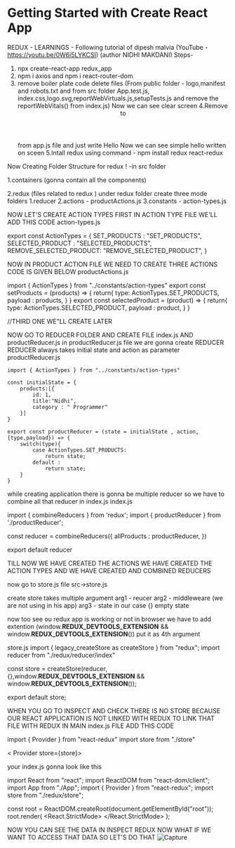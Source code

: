 # Getting Started with Create React App
REDUX - LEARNINGS - Following tutorial of dipesh malvia (YouTube - https://youtu.be/0W6i5LYKCSI) (author NIDHI MAKDANI)
Steps- 
1. npx create-react-app redux_app
2. npm i axios and  npm i react-router-dom
3. remove boiler plate code 
delete files (From public folder - logo,manifest and robots.txt and from src folder App.test.js, index.css,logo.svg,reportWebVirtuals.js,setupTests.js and remove the reportWebVitals() from index.js) Now we can see clear screen 
4.Remove <header>to</header> from app.js file and just write Hello Now we can see simple hello written on sceen 
5.Intall redux using command - npm install redux react-redux

Now Creating Folder Structure for redux !
-in src folder

1.containers (gonna contain all the components)

2.redux (files related to redux )
under redux folder create three mode folders 
1.reducer 
2.actions - productActions.js
3.constants - action-types.js

NOW LET'S CREATE ACTION TYPES FIRST IN ACTION TYPE FILE WE'LL ADD THIS CODE 
action-types.js 

export const ActionTypes = {
    SET_PRODUCTS : "SET_PRODUCTS",
    SELECTED_PRODUCT : "SELECTED_PRODUCTS",
    REMOVE_SELECTED_PRODUCT: "REMOVE_SELECTED_PRODUCT",
}

NOW IN PRODUCT ACTION FILE WE NEED TO CREATE THREE ACTIONS CODE IS GIVEN BELOW 
productActions.js

import { ActionTypes } from "../constants/action-types"
export const setProducts = (products) => {
    return{
        type: ActionTypes.SET_PRODUCTS,
        payload : products, 
    }
}
export const selectedProduct = (product) => {
    return{
        type: ActionTypes.SELECTED_PRODUCT,
        payload : product, 
    }
}

//THIRD ONE WE"LL CREATE LATER 

NOW GO TO REDUCER FOLDER AND CREATE FILE index.js AND productReducer.js 
in productReducer.js file we are gonna create REDUCER REDUCER always takes initial state and action as parameter 
productReducer.js 

    import { ActionTypes } from "../constants/action-types"

    const initialState = {
        products:[{
            id: 1,
            title:"Nidhi",
            category : " Programmer"
        }]
    }

    export const productReducer = (state = initialState , action,{type,payload}) => {
        switch(type){
            case ActionTypes.SET_PRODUCTS:
                return state;
            default :
                return state;
        }
    }

while creating application there is gonna be multiple reducer so we have to combine all that reducer in index.js 
index.js 

import { combineReducers } from 'redux';
import { productReducer } from './productReducer';

const reducer = combineReducers({
    allProducts : productReducer, 
})

export default reducer 

TILL NOW WE HAVE CREATED THE ACTIONS WE HAVE CREATED THE ACTION TYPES AND WE HAVE CREATED AND COMBINED REDUCERS 

now go to store.js file src->store.js 

create store takes multiple argument 
arg1 - reucer 
arg2 - middleweare (we are not using in his app)
arg3 - state in our case {} empty state 

now too see ou redux app is working or not in browser we have to add extention (window.__REDUX_DEVTOOLS_EXTENSION__ && window.__REDUX_DEVTOOLS_EXTENSION__()) put it as 4th argument 

store.js
import { legacy_createStore as createStore } from "redux";
import reducer from "./redux/reducer/index"

const store = createStore(reducer,{},window.__REDUX_DEVTOOLS_EXTENSION__ && window.__REDUX_DEVTOOLS_EXTENSION__());

export default store; 

WHEN YOU GO TO INSPECT AND CHECK THERE IS NO STORE BECAUSE OUR REACT APPLICATION IS NOT LINKED WITH REDUX TO LINK THAT FILE WITH REDUX IN MAIN index.js FILE ADD THIS CODE 

import { Provider } from "react-redux"
import store from "./store"

< Provider store={store}><App /> </Provider>

your index.js gonna look like this 

import React from "react";
import ReactDOM from "react-dom/client";
import App from "./App";
import { Provider } from "react-redux";
import store from "./redux/store";

const root = ReactDOM.createRoot(document.getElementById("root"));
root.render(
  <React.StrictMode>
    <Provider store={store}>
      <App />
    </Provider>
  </React.StrictMode>
);


NOW YOU CAN SEE THE DATA IN INSPECT REDUX NOW WHAT IF WE WANT TO ACCESS THAT DATA SO LET'S DO THAT ![Capture](https://user-images.githubusercontent.com/50043246/173302076-868449ed-aad3-451e-aca5-a0bc5c34a5f6.PNG)

